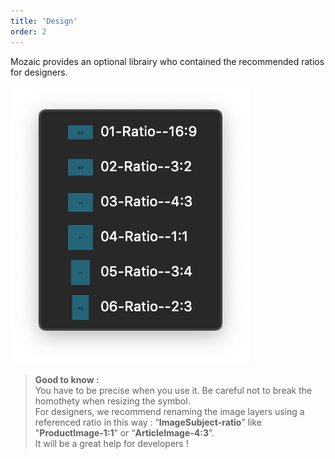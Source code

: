 ```yaml
---
title: 'Design'
order: 2
---
```


Mozaic provides an optional librairy who contained the recommended ratios for designers.

![aspect-ratios-sketch-menu](aspect-ratios-sketch-menu.png)

> **Good to know :**<br>
> You have to be precise when you use it. Be careful not to break the homothety when resizing the symbol.<br>
> For designers, we recommend renaming the image layers using a referenced ratio in this way : “**ImageSubject-ratio**” like "**ProductImage-1:1**” or “**ArticleImage-4:3**”.<br>
> It will be a great help for developers !
